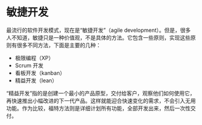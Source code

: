 # 敏捷开发

最流行的软件开发模式，现在是“敏捷开发”（agile development）。但是，很多人不知道，敏捷只是一种价值观，不是具体的方法。它包含一些原则，实现这些原则有很多不同方法，下面是主要的几种：

- 极限编程（XP）
- Scrum 开发
- 看板开发（kanban）
- 精益开发（lean）

“精益开发”指的是创建一个最小的产品原型，交付给客户，观察他们如何使用它，再快速推出小幅改进的下一代产品。这样就能迎合快速变化的需求，不会引入无用功能。作为比较，福特方法则是详细计划所有功能，全部开发出来，然后一次性交付。

